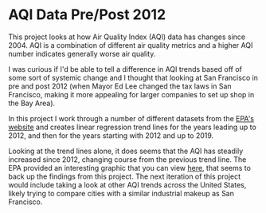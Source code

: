 # AQI Data Pre/Post 2012 

This project looks at how Air Quality Index (AQI) data has changes since 2004. AQI is a combination of different 
air quality metrics and a higher AQI number indicates generally worse air quality.

I was curious if I'd be able to tell a difference in AQI trends based off of some sort of systemic change and 
I thought that looking at San Francisco in pre and post 2012 (when Mayor Ed Lee changed the tax laws in San Francisco, 
making it more appealing for larger companies to set up shop in the Bay Area).

In this project I work through a number of different datasets from the [EPA's website](https://aqs.epa.gov/aqsweb/airdata/download_files.html#Annual) 
and creates linear regression trend lines for the years leading up to 2012, and then for the years starting with 2012 and up to 2019.

Looking at the trend lines alone, it does seems that the AQI has steadily increased since 2012, changing course from the 
previous trend line. The EPA provided an interesting graphic that you can view [here](https://epa.maps.arcgis.com/apps/Cascade/index.html?appid=bd0b760468a54c7e807ddf729f03bca4), that seems to back up the findings from this
project. The next iteration of this project would include taking a look at other AQI trends across the United States,
likely trying to compare cities with a similar industrial makeup as San Francisco.
